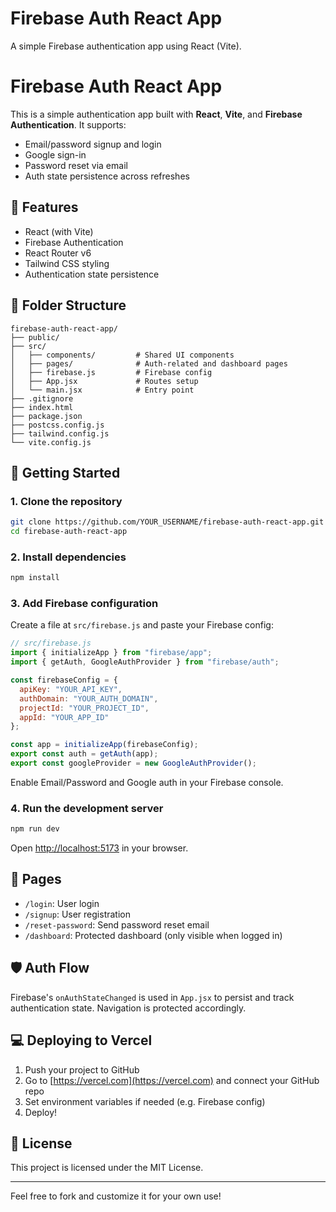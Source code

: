 # Firebase Auth React App

A simple Firebase authentication app using React (Vite).

# Firebase Auth React App

This is a simple authentication app built with **React**, **Vite**, and **Firebase Authentication**. It supports:

- Email/password signup and login
- Google sign-in
- Password reset via email
- Auth state persistence across refreshes

## 🔧 Features

- React (with Vite)
- Firebase Authentication
- React Router v6
- Tailwind CSS styling
- Authentication state persistence

## 📁 Folder Structure

```
firebase-auth-react-app/
├── public/
├── src/
│   ├── components/         # Shared UI components
│   ├── pages/              # Auth-related and dashboard pages
│   ├── firebase.js         # Firebase config
│   ├── App.jsx             # Routes setup
│   └── main.jsx            # Entry point
├── .gitignore
├── index.html
├── package.json
├── postcss.config.js
├── tailwind.config.js
└── vite.config.js
```

## 🚀 Getting Started

### 1. Clone the repository
```bash
git clone https://github.com/YOUR_USERNAME/firebase-auth-react-app.git
cd firebase-auth-react-app
```

### 2. Install dependencies
```bash
npm install
```

### 3. Add Firebase configuration
Create a file at `src/firebase.js` and paste your Firebase config:

```js
// src/firebase.js
import { initializeApp } from "firebase/app";
import { getAuth, GoogleAuthProvider } from "firebase/auth";

const firebaseConfig = {
  apiKey: "YOUR_API_KEY",
  authDomain: "YOUR_AUTH_DOMAIN",
  projectId: "YOUR_PROJECT_ID",
  appId: "YOUR_APP_ID"
};

const app = initializeApp(firebaseConfig);
export const auth = getAuth(app);
export const googleProvider = new GoogleAuthProvider();
```

Enable Email/Password and Google auth in your Firebase console.

### 4. Run the development server
```bash
npm run dev
```
Open [http://localhost:5173](http://localhost:5173) in your browser.

## 📄 Pages

- `/login`: User login
- `/signup`: User registration
- `/reset-password`: Send password reset email
- `/dashboard`: Protected dashboard (only visible when logged in)

## 🛡 Auth Flow

Firebase's `onAuthStateChanged` is used in `App.jsx` to persist and track authentication state. Navigation is protected accordingly.

## 💻 Deploying to Vercel

1. Push your project to GitHub
2. Go to [https://vercel.com](https://vercel.com) and connect your GitHub repo
3. Set environment variables if needed (e.g. Firebase config)
4. Deploy!

## 📃 License

This project is licensed under the MIT License.

---

Feel free to fork and customize it for your own use!
